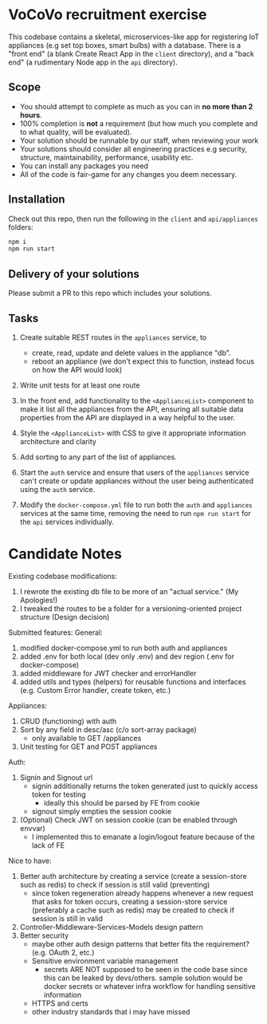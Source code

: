 # VoCoVo recruitment exercise

This codebase contains a skeletal, microservices-like app for registering IoT appliances (e.g set top boxes, smart bulbs) with a database. There is a "front end" (a blank Create React App in the `client` directory), and a "back end" (a rudimentary Node app in the `api` directory).

## Scope

- You should attempt to complete as much as you can in **no more than 2 hours**.
- 100% completion is **not** a requirement (but how much you complete and to what quality, will be evaluated).
- Your solution should be runnable by our staff, when reviewing your work
- Your solutions should consider all engineering practices e.g security, structure, maintainability, performance, usability etc.
- You can install any packages you need
- All of the code is fair-game for any changes you deem necessary.

## Installation

Check out this repo, then run the following in the `client` and `api/appliances` folders:

```bash
npm i
npm run start
```

## Delivery of your solutions

Please submit a PR to this repo which includes your solutions.

## Tasks

1. Create suitable REST routes in the `appliances` service, to

   - create, read, update and delete values in the appliance "db".
   - reboot an appliance (we don't expect this to function, instead focus on how the API would look)

1. Write unit tests for at least one route
1. In the front end, add functionality to the `<ApplianceList>` component to make it list all the appliances from the API, ensuring all suitable data properties from the API are displayed in a way helpful to the user.
1. Style the `<ApplianceList>` with CSS to give it appropriate information architecture and clarity
1. Add sorting to any part of the list of appliances.

1. Start the `auth` service and ensure that users of the `appliances` service can't create or update appliances without the user being authenticated using the `auth` service.

1. Modify the `docker-compose.yml` file to run both the `auth` and `appliances` services at the same time, removing the need to run `npm run start` for the `api` services individually.

# Candidate Notes

Existing codebase modifications:
1. I rewrote the existing db file to be more of an "actual service." (My Apologies!)
2. I tweaked the routes to be a folder for a versioning-oriented project structure (Design decision)

Submitted features:
General:
1. modified docker-compose.yml to run both auth and appliances
2. added .env for both local (dev only .env) and dev region (.env for docker-compose)
3. added middleware for JWT checker and errorHandler
4. added utils and types (helpers) for reusable functions and interfaces (e.g. Custom Error handler, create token, etc.)

Appliances:
1. CRUD (functioning) with auth
2. Sort by any field in desc/asc (c/o sort-array package)
   - only available to GET /appliances
2. Unit testing for GET and POST appliances

Auth:
1. Signin and Signout url
   - signin additionally returns the token generated just to quickly access token for testing
      - ideally this should be parsed by FE from cookie
   - signout simply empties the session cookie
2. (Optional) Check JWT on session cookie (can be enabled through envvar)
   - I implemented this to emanate a login/logout feature because of the lack of FE

Nice to have:
1. Better auth architecture by creating a service (create a session-store such as redis) to check if session is still valid (preventing)
   - since token regeneration already happens whenever a new request that asks for token occurs, creating a session-store service (preferably a cache such as redis) may be created to check if session is still in valid
2. Controller-Middleware-Services-Models design pattern
3. Better security
   - maybe other auth design patterns that better fits the requirement? (e.g. OAuth 2, etc.)
   - Sensitive environment variable management
      - secrets ARE NOT supposed to be seen in the code base since this can be leaked by devs/others. sample solution would be docker secrets or whatever infra workflow for handling sensitive information
   - HTTPS and certs
   - other industry standards that i may have missed